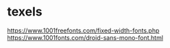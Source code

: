 # texels

https://www.1001freefonts.com/fixed-width-fonts.php
https://www.1001fonts.com/droid-sans-mono-font.html
